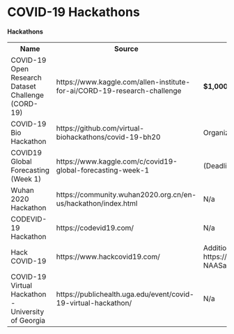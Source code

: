 # COVID-19 Hackathons
**Hackathons**
<table>
	<tr>
		<th>Name</th>
		<th>Source</th>
		<th>Notes</th>
	</tr>
	<tr>
		<td>COVID-19 Open Research Dataset Challenge (CORD-19)</td>
		<td>https://www.kaggle.com/allen-institute-for-ai/CORD-19-research-challenge</td>
		<td><b>$1,000</b> prize per task!</td>
	</tr>
	<tr>
		<td>COVID-19 Bio Hackathon</td>
		<td>https://github.com/virtual-biohackathons/covid-19-bh20</td>
		<td>Organizer: <u>Pjotr Prins</u> (pjotr.public708@thebird.nl)</td>
	</tr>
	<tr>
		<td>COVID19 Global Forecasting (Week 1)</td>
		<td>https://www.kaggle.com/c/covid19-global-forecasting-week-1</td>
		<td>(Deadline: March 25th, 2020) On Kaggle</td>
	</tr>
	<tr>
		<td>Wuhan 2020 Hackathon</td>
		<td>https://community.wuhan2020.org.cn/en-us/hackathon/index.html</td>
		<td>N/a</td>
	</tr>
	<tr>
		<td>CODEVID-19 Hackathon</td>
		<td>https://codevid19.com/</td>
		<td>N/a</td>
	</tr>
	<tr>
		<td>Hack COVID-19</td>
		<td>https://www.hackcovid19.com/</td>
		<td>Additional Link: https://docs.google.com/forms/d/e/1FAIpQLScV4Hzn5ig-NAASaXFf7sKl3qPhHsgflrui4GudHUhSYgAK_A/viewform</td>
	</tr>
	<tr>
		<td>COVID-19 Virtual Hackathon - University of Georgia</td>
		<td>https://publichealth.uga.edu/event/covid-19-virtual-hackathon/</td>
		<td>N/a</td>
	</tr>
</table>
